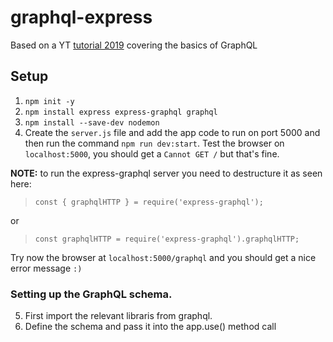 # graphql-express

Based on a YT [tutorial 2019](`https://www.youtube.com/watch?v=ZQL7tL2S0oQ`) covering the basics of GraphQL

## Setup

1. `npm init -y`
2. `npm install express express-graphql graphql`
3. `npm install --save-dev nodemon`
4. Create the `server.js` file and add the app code to run on port 5000 and then run the command `npm run dev:start`. Test the browser on `localhost:5000`, you should get a `Cannot GET /` but that's fine.

**NOTE:** to run the express-graphql server you need to destructure it as seen here:

> `const { graphqlHTTP } = require('express-graphql');`

or

> `const graphqlHTTP = require('express-graphql').graphqlHTTP;`

Try now the browser at `localhost:5000/graphql` and you should get a nice error message `:)`

### Setting up the GraphQL schema.

5. First import the relevant libraris from graphql.
6. Define the schema and pass it into the app.use() method call
